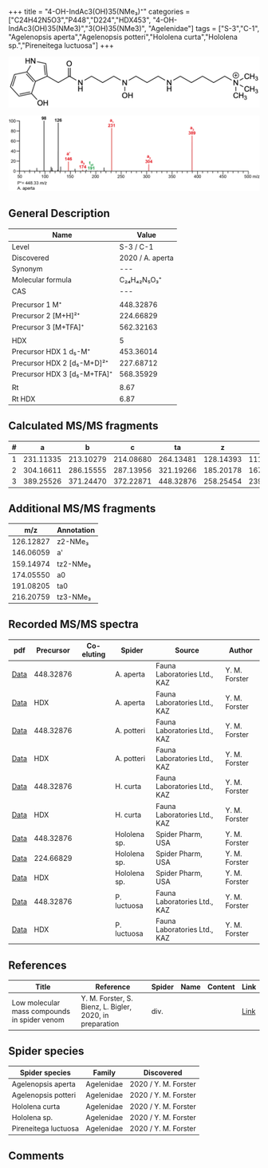+++
title = "4-OH-IndAc3(OH)35(NMe₃)⁺"
categories = ["C24H42N5O3","P448","D224","HDX453",
"4-OH-IndAc3(OH)35(NMe3)","3(OH)35(NMe3)",
"Agelenidae"]
tags = ["S-3","C-1",
"Agelenopsis aperta","Agelenopsis potteri","Hololena curta","Hololena sp.","Pireneitega luctuosa"]
+++

![](/img/4-OH-IndAc3(OH)35(NMe3).png)

![](/img_MSMS/448_4-OH-IndAc3(OH)35(NMe3)_Aa.png?classes=border)

## General Description

| Name                        | Value            |
|-----------------------------|------------------|
| Level                       | S-3 / C-1               |
| Discovered                  | 2020 / A. aperta |
| Synonym                     | ---              |
| Molecular formula           | C₂₄H₄₂N₅O₃⁺      |
| CAS                         | ---              |
|                             |                  |
| Precursor 1  M⁺             | 448.32876        |
| Precursor 2 [M+H]²⁺         | 224.66829        |
| Precursor 3 [M+TFA]⁺        | 562.32163        |
|                             |                  |
| HDX                         | 5                |
| Precursor HDX 1  d₅-M⁺      | 453.36014        |
| Precursor HDX 2 [d₅-M+D]²⁺  | 227.68712        |
| Precursor HDX 3 [d₅-M+TFA]⁺ | 568.35929        |
|                             |                  |
| Rt                          | 8.67             |
| Rt HDX                      | 6.87             |

## Calculated MS/MS fragments

| # | a         | b         | c         | ta        | z         | y         | tz        |
|---|-----------|-----------|-----------|-----------|-----------|-----------|-----------|
| 1 | 231.11335 | 213.10279 | 214.08680 | 264.13481 | 128.14393 | 111.11738 | 146.17830 |
| 2 | 304.16611 | 286.15555 | 287.13956 | 321.19266 | 185.20178 | 167.16740 | 219.23106 |
| 3 | 389.25526 | 371.24470 | 372.22871 | 448.32876 | 258.25454 | 239.21234 | 276.28891 |

## Additional MS/MS fragments

| m/z       | Annotation |
|-----------|------------|
| 126.12827 | z2-NMe₃    |
| 146.06059 | a'         |
| 159.14974 | tz2-NMe₃   |
| 174.05550 | a0         |
| 191.08205 | ta0        |
| 216.20759 | tz3-NMe₃   |

## Recorded MS/MS spectra

| pdf                                                          | Precursor | Co-eluting | Spider    | Source                       | Author        |
|--------------------------------------------------------------|-----------|------------|-----------|------------------------------|---------------|
| [Data](/pdf/A-aperta/448_4-OH-IndAc3(OH)35(NMe3)_Aa.pdf)     | 448.32876 |            | A. aperta | Fauna Laboratories Ltd., KAZ | Y. M. Forster |
| [Data](/pdf/A-aperta/448_4-OH-IndAc3(OH)35(NMe3)_Aa_HDX.pdf) | HDX       |            | A. aperta | Fauna Laboratories Ltd., KAZ | Y. M. Forster |
| [Data](/pdf/A-potteri/448_4-OH-IndAc3(OH)35(NMe3)_Ap.pdf) | 448.32876 |           | A. potteri | Fauna Laboratories Ltd., KAZ | Y. M. Forster |
| [Data](/pdf/A-potteri/448_4-OH-IndAc3(OH)35(NMe3)_Ap_HDX.pdf) | HDX |           | A. potteri | Fauna Laboratories Ltd., KAZ | Y. M. Forster |
| [Data](/pdf/H-curta/448_4-OH-IndAc3(OH)35(NMe3)_Hc.pdf) | 448.32876 |           | H. curta | Fauna Laboratories Ltd., KAZ | Y. M. Forster |
| [Data](/pdf/H-curta/448_4-OH-IndAc3(OH)35(NMe3)_Hc_HDX.pdf) | HDX |           | H. curta | Fauna Laboratories Ltd., KAZ | Y. M. Forster |
| [Data](/pdf/Hololena-sp/448_4-OH-IndAc3(OH)35(NMe3)_Ho-sp.pdf) | 448.32876 |           | Hololena sp. | Spider Pharm, USA | Y. M. Forster |
| [Data](/pdf/Hololena-sp/448_4-OH-IndAc3(OH)35(NMe3)_Ho-sp_2.pdf) | 224.66829 |           | Hololena sp. | Spider Pharm, USA | Y. M. Forster |
| [Data](/pdf/Hololena-sp/448_4-OH-IndAc3(OH)35(NMe3)_Ho-sp_HDX.pdf) | HDX |           | Hololena sp. | Spider Pharm, USA | Y. M. Forster |
| [Data](/pdf/P-luctuosa/448_4-OH-IndAc3(OH)35(NMe3)_Pl.pdf) | 448.32876 |           | P. luctuosa | Fauna Laboratories Ltd., KAZ | Y. M. Forster |
| [Data](/pdf/P-luctuosa/448_4-OH-IndAc3(OH)35(NMe3)_Pl_HDX.pdf) | HDX |           | P. luctuosa | Fauna Laboratories Ltd., KAZ | Y. M. Forster |

## References

| Title     | Reference   | Spider    | Name   | Content  | Link |
|-----------|-------------|-----------|--------|----------|-----|
| Low molecular mass compounds in spider venom      | Y. M. Forster, S. Bienz, L. Bigler, 2020, in preparation          | div.       |   |   | [Link](unknown) |

## Spider species

| Spider species     | Family     | Discovered           |
|--------------------|------------|----------------------|
| Agelenopsis aperta | Agelenidae | 2020 / Y. M. Forster |
| Agelenopsis potteri | Agelenidae | 2020 / Y. M. Forster |
| Hololena curta | Agelenidae | 2020 / Y. M. Forster |
| Hololena sp. | Agelenidae | 2020 / Y. M. Forster |
| Pireneitega luctuosa | Agelenidae | 2020 / Y. M. Forster |


## Comments
